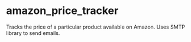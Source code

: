 # amazon_price_tracker
Tracks the price of a particular product available on Amazon. Uses SMTP library to send emails.
